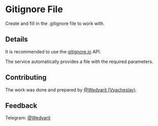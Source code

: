 # Gitignore File
Create and fill in the .gitignore file to work with.

## Details

It is recommended to use the [gitignore.io](https://www.toptal.com/developers/gitignore) API. 

The service automatically provides a file with the required parameters.

## Contributing
The work was done and prepared by [@Wedyarit (Vyacheslav)](https://github.com/Doggy4).

## Feedback
Telegram: [@Wedyarit](https://t.me/Wedyarit)